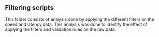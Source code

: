 ## Filtering scripts

This folder consists of analysis done by applying the different filters on the speed and latency data. This analysis was done to identify the effect of applying the filters and validation rules on the raw data. 